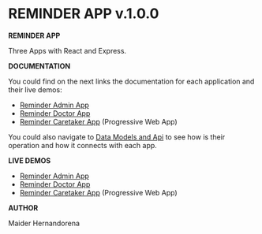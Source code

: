 # REMINDER APP v.1.0.0

**REMINDER APP**

Three Apps with React and Express.

**DOCUMENTATION**

You could find on the next links the documentation for each application and their live demos:

- [Reminder Admin App](reminder-admin-app)
- [Reminder Doctor App](reminder-doctor-app)
- [Reminder Caretaker App](reminder-caretaker-app) (Progressive Web App)

You could also navigate to [Data Models and Api](reminder-api) to see how is their operation and how it connects with each app.

**LIVE DEMOS**

- [Reminder Admin App](https://reminder-app-admin.surge.sh)
- [Reminder Doctor App](https://reminder-app-doctor.surge.sh)
- [Reminder Caretaker App](https://reminder-app-caretaker.surge.sh) (Progressive Web App)


**AUTHOR**

Maider Hernandorena
